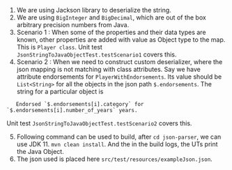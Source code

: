 

1) We are using Jackson library to deserialize the string. 
2) We are using `BigInteger` and `BigDecimal`, which are out of the box arbitrary precision numbers from Java.
3) Scenario 1 : When some of the properties and their data types are known, other properties are added with 
value as Object type to the map. This is `Player class`. Unit test `JsonStringToJavaObjectTest.testScenario1` 
covers this.
4) Scenario 2 : When we need to construct custom deserializer, where the json mapping
is not matching with class attributes. Say we have attribute endorsements for `PlayerWithEndorsements`.
   Its value should be `List<String>` for all the objects in the json path `$.endorsements`. 
   The string for a particular object is
```
   Endorsed `$.endorsements[i].category` for `$.endorsements[i].number_of_years` years.
```
   Unit test `JsonStringToJavaObjectTest.testScenario2` covers this.

5) Following command can be used to build, after `cd json-parser`, we can use JDK 11.
`mvn clean install`. And the in the build logs, the UTs print the Java Object.
6) The json used is placed here `src/test/resources/exampleJson.json`.







